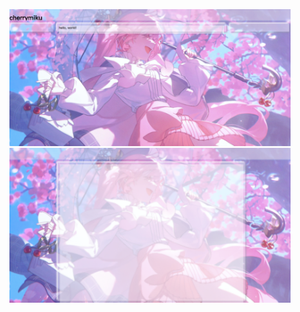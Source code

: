 <img src="https://github.com/mikot0/article/blob/main/1.png?raw=true">
<img src="https://github.com/mikot0/article/blob/main/2.png?raw=true">